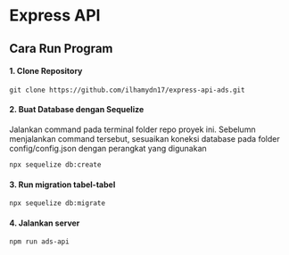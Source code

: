 # Express API
## Cara Run Program
#### 1. Clone Repository
```
git clone https://github.com/ilhamydn17/express-api-ads.git
```
#### 2. Buat Database dengan Sequelize
Jalankan command pada terminal folder repo proyek ini. Sebelumn menjalankan command tersebut, sesuaikan koneksi database pada folder config/config.json dengan perangkat yang digunakan
```
npx sequelize db:create
```
#### 3. Run migration tabel-tabel
```
npx sequelize db:migrate
```
#### 4. Jalankan server 
```
npm run ads-api
```
